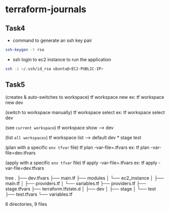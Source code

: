 # terraform-journals



## Task4
- command to generate an ssh key pair
```bash
ssh-keygen -t rsa
```

- ssh login to ec2 instance to run the application
```bash
ssh -i ~/.ssh/id_rsa ubuntu@<EC2-PUBLIC-IP>
```


## Task5
(creates & auto-switches to workspace)
tf workspace new <workspace-env>
ex: tf workspace new dev

(switch to workspace manually)
tf workspace select <workspace-env>
ex: tf workspace select dev

(see `current workspace`)
tf workspace show
        --> dev

(list `all workspaces`)
tf workspace list
        -->  default
            dev
            * stage
            test

(plan with a specific `env tfvar` file)
tf plan -var-file=<workspace-env>.tfvars
ex: tf plan -var-file=dev.tfvars

(apply with a specific `env tfvar` file)
tf apply -var-file=<workspace-env>.tfvars
ex: tf apply -var-file=dev.tfvars


tree
.
├── dev.tfvars
├── main.tf
├── modules
│   └── ec2_instance
│       ├── main.tf
│       ├── providers.tf
│       └── variables.tf
├── providers.tf
├── stage.tfvars
├── terraform.tfstate.d
│   ├── dev
│   ├── stage
│   └── test
├── test.tfvars
└── variables.tf

6 directories, 9 files






